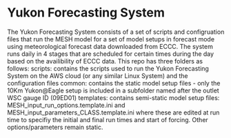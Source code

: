 # Yukon Forecasting System
The Yukon Forecasting System consists of a set of scripts and configruation files that run the MESH model for a set of model setups in forecast mode using meteorological forecast data downloaded from ECCC. The system runs daily in 4 stages that are scheduled for certain times during the day based on the availibility of ECCC data. This repo has three folders as follows:
scripts: contains the scripts used to run the Yukon Forecasting System on the AWS cloud (or any similar Linux System) and the configuration files
common: contains the static model setup files - only the 10Km Yukon@Eagle setup is included in a subfolder named after the outlet WSC gauge ID (09ED01) 
templates: contains semi-static model setup files: MESH_input_run_options.template.ini and MESH_input_parameters_CLASS.template.ini where these are edited at run time to specifiy the initial and final run times and start of forcing. Other options/parameters remain static.
